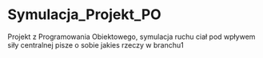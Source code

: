 # Symulacja_Projekt_PO
Projekt z Programowania Obiektowego, symulacja ruchu ciał pod wpływem siły centralnej
pisze o sobie jakies rzeczy w branchu1
